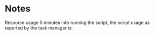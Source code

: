# Notes
Resource usage
5 minutes into running the script, the script usage as reported by the task manager is:


